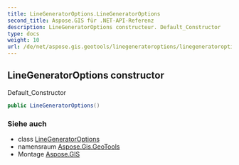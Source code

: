 ```yaml
---
title: LineGeneratorOptions.LineGeneratorOptions
second_title: Aspose.GIS für .NET-API-Referenz
description: LineGeneratorOptions constructeur. Default_Constructor
type: docs
weight: 10
url: /de/net/aspose.gis.geotools/linegeneratoroptions/linegeneratoroptions/
---
```

## LineGeneratorOptions constructor

Default_Constructor

```csharp
public LineGeneratorOptions()
```

### Siehe auch

* class [LineGeneratorOptions](../)
* namensraum [Aspose.Gis.GeoTools](../../linegeneratoroptions/)
* Montage [Aspose.GIS](../../../)


